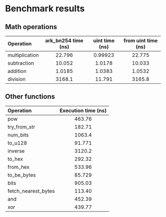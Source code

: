 # Benchmark results

## Math operations

| Operation | ark_bn254 time (ns) | uint time (ns) | from uint time (ns) |
| :--- | :---: | :---: | :---: |
| multiplication    | 22.796  | 0.99923      | 22.775      |
| subtraction    | 10.052  | 1.0178       |  10.033       |
| addition    | 1.0185  | 1.0383      |  1.0532      |
| division    | 3168.1  | 11.791      | 3165.8      |

## Other functions

| Operation | Execution time (ns) |
| :--- | :---: |
| pow    | 463.76  |
| try_from_str    | 182.71  |
| num_bits    | 1063.4  |
| to_u128    | 91.771  |
| inverse    | 3120.2  |
| to_hex    | 292.32  |
| from_hex    | 533.96  |
| to_be_bytes    | 85.729  |
| bits    | 905.03  |
| fetch_nearest_bytes    | 113.40  |
| and    | 452.39  |
| xor    | 439.77  |
